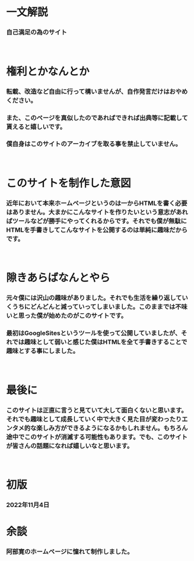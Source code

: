 # 一文解説
### 自己満足の為のサイト
<br>

# 権利とかなんとか
### 転載、改造など自由に行って構いませんが、自作発言だけはおやめください。
### また、このページを真似したのであればできれば出典等に記載して貰えると嬉しいです。
### 僕自身はこのサイトのアーカイブを取る事を禁止していません。
<br>

# このサイトを制作した意図
### 近年において本来ホームページというのは一からHTMLを書く必要はありません。大まかにこんなサイトを作りたいという意志があればツールなどが勝手にやってくれるからです。それでも僕が無駄にHTMLを手書きしてこんなサイトを公開するのは単純に趣味だからです。
<br>

# 隙きあらばなんとやら
### 元々僕には沢山の趣味がありました。それでも生活を繰り返していくうちにどんどんと減っていってしまいました。このままでは不味いと思った僕が始めたのがこのサイトです。
### 最初はGoogleSitesというツールを使って公開していましたが、それでは趣味として弱いと感じた僕はHTMLを全て手書きすることで趣味とする事にしました。
<br>

# 最後に
### このサイトは正直に言うと見ていて大して面白くないと思います。それでも趣味として成長していく中で大きく見た目が変わったりエンタメ的な楽しみ方ができるようになるかもしれません。もちろん途中でこのサイトが消滅する可能性もあります。でも、このサイトが皆さんの話題になれば嬉しいなと思います。
<br>

# 初版 
### 2022年11月4日

# 余談
### 阿部寛のホームページに憧れて制作しました。
